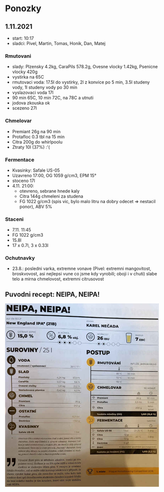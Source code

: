 # Ponozky

## 1.11.2021
  * start: 10:17
  * sladci: Pivel, Martin, Tomas, Honik, Dan, Matej

### Rmutovani
  * slady: Plzensky 4.2kg, CaraPils 578.2g, Ovesne vlocky 1.42kg, Psenicne vlocky 420g
  * vystirka na 65C
  * rmutovaci voda: 17.5l do vystirky, 2l z konvice po 5 min, 3.5l studeny vody, 1l studeny vody po 30 min
  * vyslazovaci voda 17l
  * 90 min 65C, 10 min 72C, na 78C a utnuti
  * jodova zkouska ok
  * scezeno 27l

### Chmelovar
  * Premiant 26g na 90 min
  * Protafloc 0.3 tbl na 15 min
  * Citra 200g do whirlpoolu
  * Ztraty 10l (37%) :'(

### Fermentace
  * Kvasinky: Safale US-05
  * Uzavreno 17:00, OG 1059 g/cm3, EPM 15°
  * stoceno 17l
  * 4.11. 21:00:
    * otevreno, sebrane hnede kaly
    * Citra 144g chmeleni za studena
    * FG 1022 g/cm3 (spis vic, bylo malo litru na dobry odecet => nestacil ponor), ABV 5%
  
### Staceni
  * 7.11. 11:45
  * FG 1022 g/cm3
  * 15.8l
  * 17 x 0.7l, 3 x 0.33l

### Ochutnavky
  * 23.8.: posledni varka, extremne vonave (Pivel: extremni mangovitost, broskvovost, asi nejlepsi vune co jsme kdy vyrobili; oboji i v chuti) slabe telo a mirna chmelovost, extremni citrusovost

## Puvodni recept: NEIPA, NEIPA!
![](./fig/ponozky.jpg)

